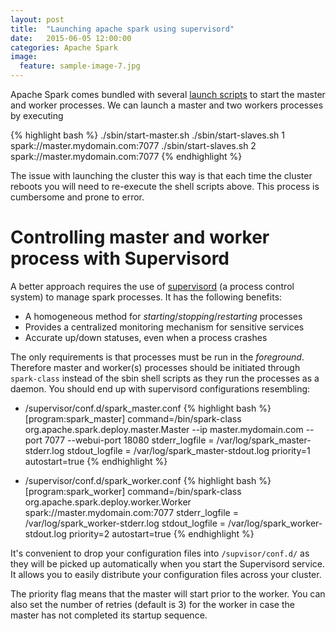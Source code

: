 ```yaml
---
layout: post
title:  "Launching apache spark using supervisord"
date:   2015-06-05 12:00:00
categories: Apache Spark
image:
  feature: sample-image-7.jpg
---
```


Apache Spark comes bundled with several [launch scripts](https://spark.apache.org/docs/latest/spark-standalone.html) to start the master and worker processes. We can launch a master and two workers processes by executing

{% highlight bash %}
./sbin/start-master.sh
./sbin/start-slaves.sh 1 spark://master.mydomain.com:7077
./sbin/start-slaves.sh 2 spark://master.mydomain.com:7077
{% endhighlight %}

The issue with launching the cluster this way is that each time the cluster reboots you will need to re-execute the shell scripts above. This process is cumbersome and prone to error.

# Controlling master and worker process with Supervisord

A better approach requires the use of [supervisord](http://supervisord.org/introduction.html) (a process control system) to manage spark processes. It has the following benefits:

* A homogeneous method for _starting_/_stopping_/_restarting_ processes
* Provides a centralized monitoring mechanism for sensitive services   
* Accurate up/down statuses, even when a process crashes

The only requirements is that processes must be run in the _foreground_. Therefore master and worker(s) processes should be initiated through `spark-class` instead of the sbin shell scripts as they run the processes as a daemon. You should end up with supervisord configurations resembling:

* /supervisor/conf.d/spark_master.conf
{% highlight bash %}
[program:spark_master]
command=/bin/spark-class org.apache.spark.deploy.master.Master --ip master.mydomain.com --port 7077 --webui-port 18080
stderr_logfile = /var/log/spark_master-stderr.log
stdout_logfile = /var/log/spark_master-stdout.log
priority=1
autostart=true
{% endhighlight %}

* /supervisor/conf.d/spark_worker.conf
{% highlight bash %}
[program:spark_worker]
command=/bin/spark-class org.apache.spark.deploy.worker.Worker spark://master.mydomain.com:7077
stderr_logfile = /var/log/spark_worker-stderr.log
stdout_logfile = /var/log/spark_worker-stdout.log
priority=2
autostart=true
{% endhighlight %}

It's convenient to drop your configuration files into `/supvisor/conf.d/` as they will be picked up automatically when you start the Supervisord service. It allows you to easily distribute your configuration files across your cluster.  

The priority flag means that the master will start prior to the worker. You can also set the number of retries (default is 3) for the worker in case the master has not completed its startup sequence.
